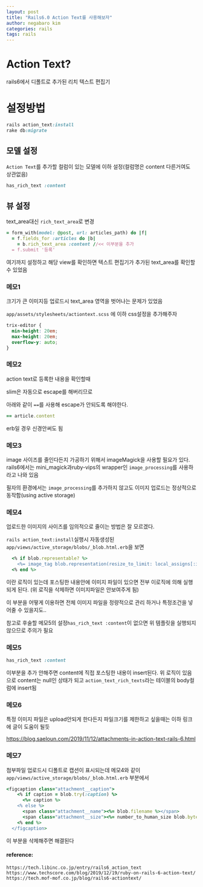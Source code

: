 ```yaml
---
layout: post
title: "Rails6.0 Action Text를 사용해보자"
author: negabaro kim
categories: rails
tags: rails
---
```


# Action Text?

rails6에서 디폴트로 추가된 리치 텍스트 편집기


# 설정방법


```ruby
rails action_text:install
rake db:migrate
```

## 모델 설정

`Action Text`를 추가할 컬럼이 있는 모델에 이하 설정(컬럼명은 content 다른거여도 상관없음)


```ruby
has_rich_text :content
```

## 뷰 설정

text_area대신 `rich_text_area`로 변경

```ruby
= form_with(model: @post, url: articles_path) do |f|
  = f.fields_for :articles do |b|
    = b.rich_text_area :content //<< 이부분을 추가
  = f.submit '등록'
```

여기까지 설정하고 해당 view를 확인하면 텍스트 편집기가 추가된 text_area를 확인할 수 있었음


### 메모1


크기가 큰 이미지등 업로드시 text_area 영역을 벗어나는 문제가 있었음


`app/assets/stylesheets/actiontext.scss` 에 이하 css설정을 추가해주자


```css
trix-editor {
  min-height: 20em;
  max-height: 20em;
  overflow-y: auto;
}
```


### 메모2

action text로 등록한 내용을 확인할때

slim은 자동으로 escape를 해버리므로 

아래와 같이 `==`를 사용해 escape가 안되도록 해야한다.

```ruby
== article.content
```

erb일 경우 신경안써도 됨

### 메모3

image 사이즈를 줄인다든지 가공하기 위해서 imageMagick을 사용할 필요가 있다.
rails6에서는 mini_magick과ruby-vips의 wrapper인 `image_processing`를 사용하라고
나와 있음

필자의 환경에서는 `image_processing`를 추가하지 않고도 이미지 업로드는 정상적으로 동작함(using active storage)



### 메모4 

업로드한 이미지의 사이즈를 임의적으로 줄이는 방법은 잘 모르겠다.

`rails action_text:install`실행시 자동생성된
`app/views/active_storage/blobs/_blob.html.erb`을 보면

```ruby
  <% if blob.representable? %>
    <%= image_tag blob.representation(resize_to_limit: local_assigns[:in_gallery] ? [ 800, 600 ] : [ 1024, 768 ]) %>
  <% end %>
```

이란 로직이 있는데 포스팅한 내용안에 이미지 파일이 있으면 전부 이로직에 의해 실행되게 된다.
(위 로직을 삭제하면 이미지파일은 안보여주게 됨)

이 부분을 어떻게 이용하면 전체 이미지 파일을 정량적으로 관리 하거나 특정조건을 넣어줄 수 있을지도..

참고로 후술할 메모5의 설정`has_rich_text :content`이 없으면 위 템플릿을 실행되지 않으므로 주의가 필요


### 메모5

```ruby
has_rich_text :content
```

이부분을 추가 안해주면 content에 직접 포스팅한 내용이 insert된다.
위 로직이 있음으로 content는 null인 상태가 되고 `action_text_rich_texts`라는 테이블의 body컬럼에 insert됨

### 메모6

특정 이미지 파일은 upload안되게 한다든지 파일크기를 제한하고 싶을때는 이하 링크에 글이 도움이 될듯

https://blog.saeloun.com/2019/11/12/attachments-in-action-text-rails-6.html


### 메모7

첨부파일 업로드시 디폴트로 캡션이 표시되는데
메모4와 같이
`app/views/active_storage/blobs/_blob.html.erb` 부분에서

```ruby
<figcaption class="attachment__caption">
    <% if caption = blob.try(:caption) %>
      <%= caption %>
    <% else %>
      <span class="attachment__name"><%= blob.filename %></span>
      <span class="attachment__size"><%= number_to_human_size blob.byte_size %></span>
    <% end %>
  </figcaption>
```

이 부분을 삭제해주면 해결된다

#### reference:

```
https://tech.libinc.co.jp/entry/rails6_action_text
https://www.techscore.com/blog/2019/12/19/ruby-on-rails-6-action-text/
https://tech.mof-mof.co.jp/blog/rails6-actiontext/
```